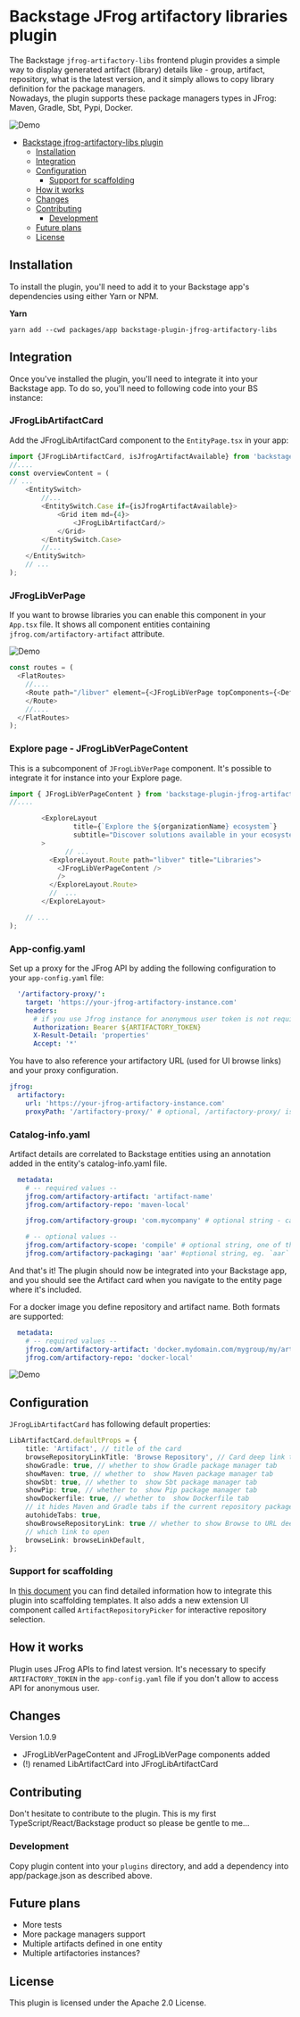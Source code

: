 # Backstage JFrog artifactory libraries plugin

The Backstage `jfrog-artifactory-libs` frontend plugin provides a simple way to display generated artifact (library)
details like - group, artifact, repository, what is the latest version, and it simply allows to copy library definition
for the package managers.   
Nowadays, the plugin supports these package managers types in JFrog: Maven, Gradle, Sbt, Pypi, Docker.


![Demo](./doc/artifact.gif)

<!-- TOC -->

- [Backstage jfrog-artifactory-libs plugin](#backstage-xkcd-plugin)
  - [Installation](#installation)
  - [Integration](#integration)
  - [Configuration](#configuration)
    - [Support for scaffolding](#support-for-scaffolding) 
  - [How it works](#how-it-works)
  - [Changes](#changes)
  - [Contributing](#contributing)
    - [Development](#development)
  - [Future plans](#future-plans)
  - [License](#license)
  <!-- TOC -->

## Installation

To install the plugin, you'll need to add it to your Backstage app's dependencies using either Yarn or NPM.

**Yarn**

```shell
yarn add --cwd packages/app backstage-plugin-jfrog-artifactory-libs
```

## Integration

Once you've installed the plugin, you'll need to integrate it into your Backstage app. To do so, you'll need to following code into your BS instance:

### JFrogLibArtifactCard
Add the JFrogLibArtifactCard component to the `EntityPage.tsx` in your app:

```typescript jsx
import {JFrogLibArtifactCard, isJfrogArtifactAvailable} from 'backstage-plugin-jfrog-artifactory-libs';
//....
const overviewContent = (
// ...
    <EntitySwitch>
        //...
        <EntitySwitch.Case if={isJfrogArtifactAvailable}>
            <Grid item md={4}>
                <JFrogLibArtifactCard/>
            </Grid>
        </EntitySwitch.Case>
        //...
    </EntitySwitch>
    // ...
);
```
### JFrogLibVerPage
If you want to browse libraries you can enable this component in your `App.tsx` file. It shows all component entities containing `jfrog.com/artifactory-artifact` attribute.

![Demo](./doc/libs.gif)

```typescript jsx
const routes = (
  <FlatRoutes>
    //....
    <Route path="/libver" element={<JFrogLibVerPage topComponents={<DefineNewLibraryButton />} />}>
    </Route>
    //....
  </FlatRoutes>
);
```


### Explore page - JFrogLibVerPageContent
This is a subcomponent of `JFrogLibVerPage` component. It's possible to integrate it for instance into your Explore page.
```typescript jsx
import { JFrogLibVerPageContent } from 'backstage-plugin-jfrog-artifactory-libs';
//....

        <ExploreLayout
                title={`Explore the ${organizationName} ecosystem`}
                subtitle="Discover solutions available in your ecosystem"
        >
              // ...
          <ExploreLayout.Route path="libver" title="Libraries">
            <JFrogLibVerPageContent />
            />
          </ExploreLayout.Route>
          //  ...
        </ExploreLayout>

    // ...
);
```

### App-config.yaml
Set up a proxy for the JFrog API by adding the following configuration to your `app-config.yaml` file:

```yaml
  '/artifactory-proxy/':
    target: 'https://your-jfrog-artifactory-instance.com'
    headers:
      # if you use Jfrog instance for anonymous user token is not required, but it is also required for Docker package type
      Authorization: Bearer ${ARTIFACTORY_TOKEN}
      X-Result-Detail: 'properties'
      Accept: '*'
```

You have to also reference your artifactory URL (used for UI browse links) and your proxy configuration.

```yaml
jfrog:
  artifactory:
    url: 'https://your-jfrog-artifactory-instance.com'
    proxyPath: '/artifactory-proxy/' # optional, /artifactory-proxy/ is default value 
```

### Catalog-info.yaml

Artifact details are correlated to Backstage entities using an annotation added in the entity's catalog-info.yaml file.

```yaml
  metadata:
    # -- required values --
    jfrog.com/artifactory-artifact: 'artifact-name'
    jfrog.com/artifactory-repo: 'maven-local'

    jfrog.com/artifactory-group: 'com.mycompany' # optional string - can be blank for pypi, necessary for Maven repos

    # -- optional values --
    jfrog.com/artifactory-scope: 'compile' # optional string, one of these [compile, test,provided,runtime,classpath,optional]
    jfrog.com/artifactory-packaging: 'aar' #optional string, eg. `aar` 

```

And that's it! The plugin should now be integrated into your Backstage app, and you should see the Artifact card when
you navigate to the entity page where it's included.

For a docker image you define repository and artifact name. Both formats are supported:
```yaml
  metadata:
    # -- required values --
    jfrog.com/artifactory-artifact: 'docker.mydomain.com/mygroup/my/artifact-name' # or simply 'mygroup/my/artifact-name' 
    jfrog.com/artifactory-repo: 'docker-local'
```

![Demo](./doc/dockerfile.gif)

## Configuration

`JFrogLibArtifactCard` has following default properties:

```typescript typescript jsx
LibArtifactCard.defaultProps = {
    title: 'Artifact', // title of the card
    browseRepositoryLinkTitle: 'Browse Repository', // Card deep link title
    showGradle: true, // whether to show Gradle package manager tab
    showMaven: true, // whether to  show Maven package manager tab
    showSbt: true, // whether to  show Sbt package manager tab
    showPip: true, // whether to  show Pip package manager tab
    showDockerfile: true, // whether to  show Dockerfile tab
    // it hides Maven and Gradle tabs if the current repository package type is `PyPi`
    autohideTabs: true,
    showBrowseRepositoryLink: true // whether to show Browse to URL deep link under bottom of the Card
    // which link to open
    browseLink: browseLinkDefault,
};

```
### Support for scaffolding
In [this document](./doc/SCAFFOLDING.md) you can find detailed information how to integrate this plugin into scaffolding templates.
It also adds a new extension UI component called `ArtifactRepositoryPicker` for interactive repository selection. 

## How it works

Plugin uses JFrog APIs to find latest version. It's necessary to specify `ARTIFACTORY_TOKEN` in the `app-config.yaml`
file if you don't allow to access API for anonymous user.

## Changes 
Version 1.0.9 
 - JFrogLibVerPageContent and JFrogLibVerPage components added
 - (!) renamed LibArtifactCard into JFrogLibArtifactCard

## Contributing

Don't hesitate to contribute to the plugin. This is my first TypeScript/React/Backstage product so please be gentle to
me...

### Development

Copy plugin content into your `plugins` directory, and add a dependency into app/package.json as described above.

## Future plans

- More tests
- More package managers support
- Multiple artifacts defined in one entity
- Multiple artifactories instances?

## License

This plugin is licensed under the Apache 2.0 License.

